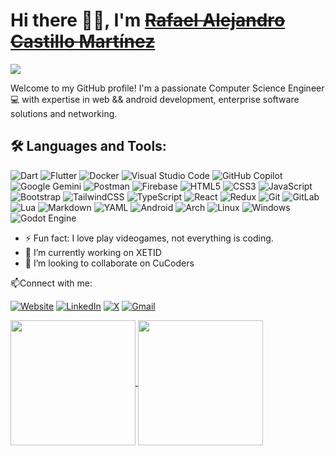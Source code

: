 <h1>Hi there 👋👋, I'm <a href="#"><del>Rafael Alejandro Castillo Martínez</del></a></h1>

<img style="display: block;-webkit-user-select: none;margin: auto;cursor: zoom-in;" src="https://i.imgur.com/swkjzaV.png?maxwidth=760&amp;fidelity=grand">

<p>Welcome to my GitHub profile! I'm a passionate Computer Science Engineer 💻 with expertise in web && android development, enterprise software solutions and networking.</p>

## 🛠️ Languages and Tools:
![Dart](https://img.shields.io/badge/dart-%230175C2.svg?style=for-the-badge&logo=dart&logoColor=white)
![Flutter](https://img.shields.io/badge/Flutter-%2302569B.svg?style=for-the-badge&logo=Flutter&logoColor=white)
![Docker](https://img.shields.io/badge/docker-%230db7ed.svg?style=for-the-badge&logo=docker&logoColor=white)
![Visual Studio Code](https://img.shields.io/badge/Visual%20Studio%20Code-0078d7.svg?style=for-the-badge&logo=visual-studio-code&logoColor=white)
![GitHub Copilot](https://img.shields.io/badge/github_copilot-8957E5?style=for-the-badge&logo=github-copilot&logoColor=white)
![Google Gemini](https://img.shields.io/badge/google%20gemini-8E75B2?style=for-the-badge&logo=google%20gemini&logoColor=white)
![Postman](https://img.shields.io/badge/Postman-FF6C37?style=for-the-badge&logo=postman&logoColor=white)
![Firebase](https://img.shields.io/badge/firebase-%23039BE5.svg?style=for-the-badge&logo=firebase)
![HTML5](https://img.shields.io/badge/html5-%23E34F26.svg?style=for-the-badge&logo=html5&logoColor=white)
![CSS3](https://img.shields.io/badge/css3-%231572B6.svg?style=for-the-badge&logo=css3&logoColor=white)
![JavaScript](https://img.shields.io/badge/javascript-%23323330.svg?style=for-the-badge&logo=javascript&logoColor=%23F7DF1E)
![Bootstrap](https://img.shields.io/badge/bootstrap-%238511FA.svg?style=for-the-badge&logo=bootstrap&logoColor=white)
![TailwindCSS](https://img.shields.io/badge/tailwindcss-%2338B2AC.svg?style=for-the-badge&logo=tailwind-css&logoColor=white)
![TypeScript](https://img.shields.io/badge/typescript-%23007ACC.svg?style=for-the-badge&logo=typescript&logoColor=white)
![React](https://img.shields.io/badge/react-%2320232a.svg?style=for-the-badge&logo=react&logoColor=%2361DAFB)
![Redux](https://img.shields.io/badge/redux-%23593d88.svg?style=for-the-badge&logo=redux&logoColor=white)
![Git](https://img.shields.io/badge/git-%23F05033.svg?style=for-the-badge&logo=git&logoColor=white)
![GitLab](https://img.shields.io/badge/gitlab-%23181717.svg?style=for-the-badge&logo=gitlab&logoColor=white)
![Lua](https://img.shields.io/badge/lua-%232C2D72.svg?style=for-the-badge&logo=lua&logoColor=white)
![Markdown](https://img.shields.io/badge/markdown-%23000000.svg?style=for-the-badge&logo=markdown&logoColor=white)
![YAML](https://img.shields.io/badge/yaml-%23ffffff.svg?style=for-the-badge&logo=yaml&logoColor=151515)
![Android](https://img.shields.io/badge/Android-3DDC84?style=for-the-badge&logo=android&logoColor=white)
![Arch](https://img.shields.io/badge/Arch%20Linux-1793D1?logo=arch-linux&logoColor=fff&style=for-the-badge)
![Linux](https://img.shields.io/badge/Linux-FCC624?style=for-the-badge&logo=linux&logoColor=black)
![Windows](https://img.shields.io/badge/Windows-0078D6?style=for-the-badge&logo=windows&logoColor=white)
![Godot Engine](https://img.shields.io/badge/GODOT-%23FFFFFF.svg?style=for-the-badge&logo=godot-engine)

- ⚡ Fun fact: I love play videogames, not everything is coding.
- 🔭 I’m currently working on XETID
- 👯 I’m looking to collaborate on CuCoders
<!--
- 🔭 I’m currently working on ...
- 🌱 I’m currently learning ...
- 👯 I’m looking to collaborate on ...
- ⚡ Fun fact: I love practicing sports, not everything is coding.
-->
📫Connect with me:

[![Website](https://shields.io/badge/Website-down-red?style=for-the-badge)](https://my-resume-143a5.web.app)
[![LinkedIn](https://img.shields.io/badge/linkedin-%230077B5.svg?style=for-the-badge&logo=linkedin&logoColor=white)](https://www.linkedin.com/in/racmart/)
[![X](https://img.shields.io/badge/X-%23000000.svg?style=for-the-badge&logo=X&logoColor=white)](https://twitter.com/rac_mart)
[![Gmail](https://img.shields.io/badge/Gmail-D14836?style=for-the-badge&logo=gmail&logoColor=white)](mailto:racmart00@gmail.com)

<a href="https://github.com/racMart00/github-readme-stats">
  <img height=200 align="center" src="https://github-readme-stats.vercel.app/api?username=racMart00&theme=github_dark_dimmed" />
</a>
<a href="https://github.com/racMart00/convoychat">
  <img height=200 align="center" src="https://github-readme-stats.vercel.app/api/top-langs?username=racMart00&theme=github_dark_dimmed&layout=compact&langs_count=8&card_width=360" />
</a>
